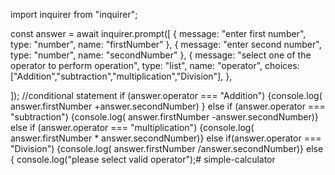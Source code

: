 import inquirer from "inquirer";

const answer = await inquirer.prompt([
  { message: "enter first number", type: "number", name: "firstNumber" },
  { message: "enter second number", type: "number", name: "secondNumber" },
  {
    message: "select one of the operator to perform operation",
    type: "list",
    name: "operator",
    choices: ["Addition","subtraction","multiplication","Division"],
  },
  
]);
//conditional statement
if (answer.operator === "Addition") {console.log( answer.firstNumber +answer.secondNumber)
   } else if (answer.operator === "subtraction") {console.log( answer.firstNumber -answer.secondNumber)}
else if (answer.operator === "multiplication") {console.log( answer.firstNumber * answer.secondNumber)}
    else if(answer.operator === "Division") {console.log( answer.firstNumber /answer.secondNumber)} 
    else {
        console.log("please select valid operator");# simple-calculator
